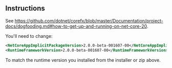 ## Instructions

See https://github.com/dotnet/corefx/blob/master/Documentation/project-docs/dogfooding.md#how-to-get-up-and-running-on-net-core-20.

You'll need to change:

```xml
<NetCoreAppImplicitPackageVersion>2.0.0-beta-001607-00</NetCoreAppImplicitPackageVersion>
<RuntimeFrameworkVersion>2.0.0-beta-001607-00</RuntimeFrameworkVersion>
```

To match the runtime version you installed from the installer or zip above.
